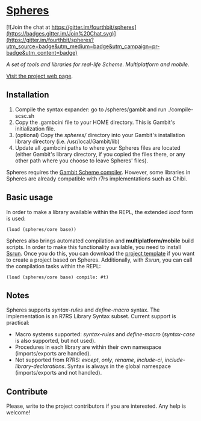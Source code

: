 # [Spheres](http://www.schemespheres.org)

[![Join the chat at https://gitter.im/fourthbit/spheres](https://badges.gitter.im/Join%20Chat.svg)](https://gitter.im/fourthbit/spheres?utm_source=badge&utm_medium=badge&utm_campaign=pr-badge&utm_content=badge)

_A set of tools and libraries for real-life Scheme. Multiplatform and mobile._

[Visit the project web page](http://www.schemespheres.org).


## Installation

1. Compile the syntax expander: go to /spheres/gambit and run ./compile-scsc.sh
2. Copy the .gambcini file to your HOME directory. This is Gambit's initialization file.
3. (optional) Copy the _spheres/_ directory into your Gambit's installation library directory (i.e. /usr/local/Gambit/lib)
4. Update all .gambcini paths to where your Spheres files are located (either Gambit's library directory, if you copied the files there, or any other path where you choose to leave Spheres' files).

Spheres requires the [Gambit Scheme compiler](http://gambitscheme.org). However, some libraries in Spheres are already compatible with r7rs implementations such as Chibi.


## Basic usage

In order to make a library available within the REPL, the extended _load_ form is used:

    (load (spheres/core base))

Spheres also brings automated compilation and __multiplatform/mobile__ build scripts. In order to make this functionality available, you need to install [Ssrun](https://github.com/fourthbit/ssrun). Once you do this, you can download the [project template](https://github.com/fourthbit/sphere-project) if you want to create a project based on Spheres. Additionally, with _Ssrun_, you can call the compilation tasks within the REPL:

    (load (spheres/core base) compile: #t)


## Notes

Spheres supports _syntax-rules_ and _define-macro_ syntax. The implementation is an R7RS Library Syntax subset. Current support is practical:

* Macro systems supported: _syntax-rules_ and _define-macro_ (_syntax-case_ is also supported, but not used).
* Procedures in each library are within their own namespace (imports/exports are handled).
* Not supported from R7RS: _except_, _only_, _rename_, _include-ci_, _include-library-declarations_. Syntax is always in the global namespace (imports/exports and not handled).


## Contribute

Please, write to the project contributors if you are interested. Any help is welcome!
